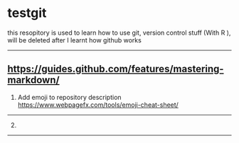 # testgit
this resopitory is used to learn how to use git, version control stuff (With R ), will be deleted after I learnt how github works 
___

https://guides.github.com/features/mastering-markdown/
---
1. Add emoji to repository description
https://www.webpagefx.com/tools/emoji-cheat-sheet/
---
2.
---


